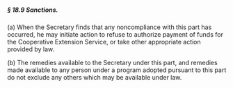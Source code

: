 ##### § 18.9 Sanctions. #####

(a) When the Secretary finds that any noncompliance with this part has occurred, he may initiate action to refuse to authorize payment of funds for the Cooperative Extension Service, or take other appropriate action provided by law.

(b) The remedies available to the Secretary under this part, and remedies made available to any person under a program adopted pursuant to this part do not exclude any others which may be available under law.